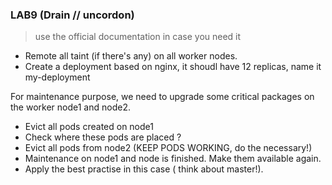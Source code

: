 ### LAB9 (Drain // uncordon) 
>  use the official documentation in case you need it

- Remote all taint (if there's any) on all worker nodes.
- Create a deployment based on nginx, it shoudl have 12 replicas, name it my-deployment

For maintenance purpose, we need to upgrade some critical packages on the worker node1 and node2.

- Evict all pods created on node1
- Check where these pods are placed ?
- Evict all pods from node2 (KEEP PODS WORKING, do the necessary!)
- Maintenance on node1 and node is finished. Make them available again.
- Apply the best practise in this case ( think about master!).
